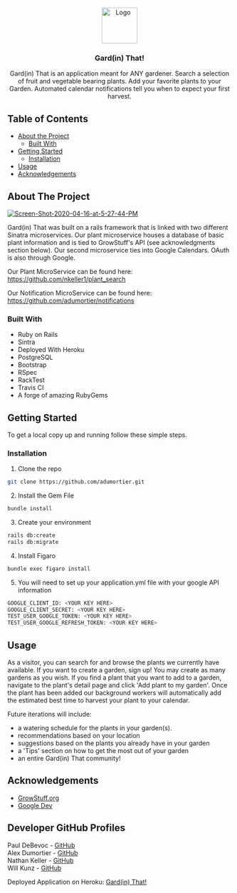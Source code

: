 <!-- PROJECT LOGO -->
<br />
<p align="center">
  <a href="https://gardenthat.herokuapp.com/">
    <img src="http://pureimg.com/public/uploads/large/241498764339cigllzrqdmwcdvdfqlnvthbmmfjytjttwf0qxzg2b5p6kevggmjzkyixvbv7nhdj3qhz3xyvydqcyjp85mietxfj9mvbs1bgytyl.jpg" alt="Logo" width="80" height="80">
  </a>

  <h3 align="center">Gard(in) That!</h3>

<p align="center">
Gard(in) That is an application meant for ANY gardener. Search a selection of fruit and vegetable bearing plants. Add your favorite plants to your Garden. Automated calendar notifications tell you when to expect your first harvest.


<!-- TABLE OF CONTENTS -->
## Table of Contents

* [About the Project](#about-the-project)
  * [Built With](#built-with)
* [Getting Started](#getting-started)
  * [Installation](#installation)
* [Usage](#usage)
* [Acknowledgements](#acknowledgements)



<!-- ABOUT THE PROJECT -->
## About The Project

<a href="https://ibb.co/fpgZSxG"><img src="https://i.ibb.co/FwrcWDq/Screen-Shot-2020-04-16-at-5-27-44-PM.png" alt="Screen-Shot-2020-04-16-at-5-27-44-PM" border="0"></a>

Gard(in) That was built on a rails framework that is linked with two different Sinatra microservices. Our plant microservice houses a database of basic plant information and is tied to GrowStuff's API (see acknowledgments section below). Our second microservice ties into Google Calendars. OAuth is also through Google. 

Our Plant MicroService can be found here: https://github.com/nkeller1/plant_search

Our Notification MicroService can be found here: https://github.com/adumortier/notifications


### Built With

* Ruby on Rails
* Sintra
* Deployed With Heroku
* PostgreSQL
* Bootstrap
* RSpec
* RackTest
* Travis CI
* A forge of amazing RubyGems


<!-- GETTING STARTED -->
## Getting Started

To get a local copy up and running follow these simple steps.

### Installation

1. Clone the repo
```sh
git clone https://github.com/adumortier.git
```
2. Install the Gem File
```sh
bundle install
```
3. Create your environment
```sh
rails db:create
rails db:migrate
```
4. Install Figaro
```sh
bundle exec figaro install
```
5. You will need to set up your application.yml file with your google API information
```sh
GOOGLE_CLIENT_ID: <YOUR KEY HERE>
GOOGLE_CLIENT_SECRET: <YOUR KEY HERE>
TEST_USER_GOOGLE_TOKEN: <YOUR KEY HERE>
TEST_USER_GOOGLE_REFRESH_TOKEN: <YOUR KEY HERE>
```


<!-- USAGE EXAMPLES -->
## Usage

As a visitor, you can search for and browse the plants we currently have available. If you want to create a garden, sign up! You may create as many gardens as you wish.  If you find a plant that you want to add to a garden, navigate to the plant's detail page and click 'Add plant to my garden'. Once the plant has been added our background workers will automatically add the estimated best time to harvest your plant to your calendar. 

Future iterations will include: 
* a watering schedule for the plants in your garden(s). 
* recommendations based on your location
* suggestions based on the plants you already have in your garden
* a 'Tips' section on how to get the most out of your garden
* an entire Gard(in) That community!


<!-- ACKNOWLEDGEMENTS -->
## Acknowledgements

* [GrowStuff.org](https://www.growstuff.org/)
* [Google Dev](https://console.developers.google.com/)

## Developer GitHub Profiles

Paul DeBevoc - [GitHub](https://github.com/PaulDebevec) <br>
Alex Dumortier - [GitHub](https://github.com/adumortier)<br>
Nathan Keller - [GitHub](https://github.com/nkeller1)<br>
Will Kunz - [GitHub](https://github.com/willkunz13)<br>

Deployed Application on Heroku: [Gard(in) That!](https://gardenthat.herokuapp.com/)
